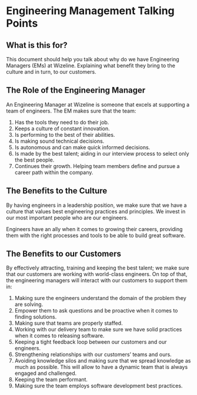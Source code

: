 # Engineering Management Talking Points

## What is this for?
This document should help you talk about why do we have Engineering Managers (EMs) at Wizeline. Explaining what benefit they bring to the culture and in turn, to our customers.

## The Role of the Engineering Manager
An Engineering Manager at Wizeline is someone that excels at supporting a team of engineers. The EM makes sure that the team:

1. Has the tools they need to do their job.
2. Keeps a culture of constant innovation.
3. Is performing to the best of their abilities.
4. Is making sound technical decisions.
5. Is autonomous and can make quick informed decisions.
6. Is made by the best talent; aiding in our interview process to select only the best people.
7. Continues their growth. Helping team members define and pursue a career path within the company.

## The Benefits to the Culture
By having engineers in a leadership position, we make sure that we have a culture that values best engineering practices and principles. We invest in our most important people who are our engineers.

Engineers have an ally when it comes to growing their careers, providing them with the right processes and tools to be able to build great software.

## The Benefits to our Customers
By effectively attracting, training and keeping the best talent; we make sure that our customers are working with world-class engineers. On top of that, the engineering managers will interact with our customers to support them in:

1. Making sure the engineers understand the domain of the problem they are solving.
2. Empower them to ask questions and be proactive when it comes to finding solutions.
3. Making sure that teams are properly staffed.
4. Working with our delivery team to make sure we have solid practices when it comes to releasing software.
5. Keeping a tight feedback loop between our customers and our engineers.
6. Strengthening relationships with our customers’ teams and ours.
7. Avoiding knowledge silos and making sure that we spread knowledge as much as possible. This will allow to have a dynamic team that is always engaged and challenged.
8. Keeping the team performant.
9. Making sure the team employs software development best practices.
